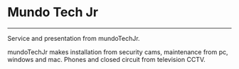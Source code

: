 # Mundo Tech Jr

---

Service and presentation from mundoTechJr.

mundoTechJr makes installation from security cams, maintenance from pc, windows and mac. Phones and closed  circuit from television CCTV.
